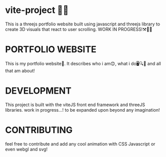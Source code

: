# vite-project :rocket::rocket:
This is a threejs portfolio website built using javascript and threejs library to create 3D visuals that react to user scrolling.
WORK IN PROGRESS!:hammer_and_pick::construction_worker_man:

# PORTFOLIO WEBSITE
This is my portfolio website:monocle_face:. It describes who i am:blush:, what i do:desktop_computer::mag::lock_with_ink_pen: and all that am about!

# DEVELOPMENT
This project is built with the viteJS front end framework and threeJS libraries.
work in progress...!
to be expanded upon beyond any imagination!

# CONTRIBUTING
feel free to contribute and add any cool animation with CSS Javascript or even webgl and svg!





